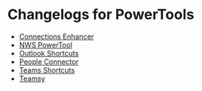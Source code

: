 # Changelogs for PowerTools

* [Connections Enhancer](Connections-Enhancer-(Changelog))
* [NWS PowerTool](NWS-PowerTool-(Changelog))
* [Outlook Shortcuts](Outlook-Shortcuts-(Changelog))
* [People Connector](People-Connector-(Changelog))
* [Teams Shortcuts](Teams-Shortcuts-(Changelog))
* [Teamsy](Teamsy-(Changelog))
